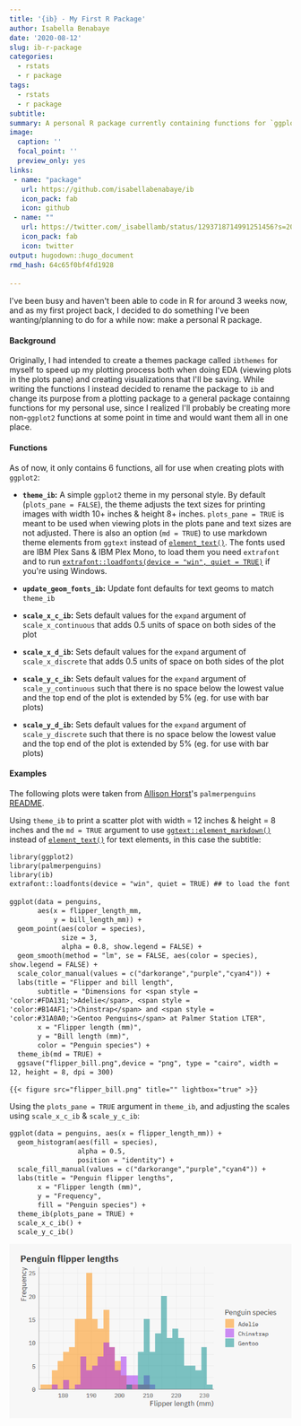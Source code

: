 ```yaml
---
title: '{ib} - My First R Package'
author: Isabella Benabaye
date: '2020-08-12'
slug: ib-r-package
categories:
  - rstats
  - r package
tags:
  - rstats
  - r package
subtitle: 
summary: A personal R package currently containing functions for `ggplot2`.
image:
  caption: ''
  focal_point: ''
  preview_only: yes
links:
 - name: "package"
   url: https://github.com/isabellabenabaye/ib
   icon_pack: fab
   icon: github
 - name: ""
   url: https://twitter.com/_isabellamb/status/1293718714991251456?s=20
   icon_pack: fab
   icon: twitter
output: hugodown::hugo_document
rmd_hash: 64c65f0bf4fd1928

---
```


I've been busy and haven't been able to code in R for around 3 weeks now, and as my first project back, I decided to do something I've been wanting/planning to do for a while now: make a personal R package.

#### Background

Originally, I had intended to create a themes package called `ibthemes` for myself to speed up my plotting process both when doing EDA (viewing plots in the plots pane) and creating visualizations that I'll be saving. While writing the functions I instead decided to rename the package to `ib` and change its purpose from a plotting package to a general package containng functions for my personal use, since I realized I'll probably be creating more non-`ggplot2` functions at some point in time and would want them all in one place.

#### Functions

As of now, it only contains 6 functions, all for use when creating plots with `ggplot2`:

-   **`theme_ib`:** A simple `ggplot2` theme in my personal style. By default (`plots_pane = FALSE`), the theme adjusts the text sizes for printing images with width 10+ inches & height 8+ inches. `plots_pane = TRUE` is meant to be used when viewing plots in the plots pane and text sizes are not adjusted. There is also an option (`md = TRUE`) to use markdown theme elements from `ggtext` instead of [`element_text()`](https://ggplot2.tidyverse.org/reference/element.html). The fonts used are IBM Plex Sans & IBM Plex Mono, to load them you need `extrafont` and to run [`extrafont::loadfonts(device = "win", quiet = TRUE)`](https://rdrr.io/pkg/extrafont/man/loadfonts.html) if you're using Windows.

-   **`update_geom_fonts_ib`:** Update font defaults for text geoms to match `theme_ib`

-   **`scale_x_c_ib`:** Sets default values for the `expand` argument of `scale_x_continuous` that adds 0.5 units of space on both sides of the plot

-   **`scale_x_d_ib`:** Sets default values for the `expand` argument of `scale_x_discrete` that adds 0.5 units of space on both sides of the plot

-   **`scale_y_c_ib`:** Sets default values for the `expand` argument of `scale_y_continuous` such that there is no space below the lowest value and the top end of the plot is extended by 5% (eg. for use with bar plots)

-   **`scale_y_d_ib`:** Sets default values for the `expand` argument of `scale_y_discrete` such that there is no space below the lowest value and the top end of the plot is extended by 5% (eg. for use with bar plots)

#### Examples

The following plots were taken from [Allison Horst](https://twitter.com/allison_horst)'s `palmerpenguins` [README](https://github.com/allisonhorst/palmerpenguins/blob/master/README.md).

Using `theme_ib` to print a scatter plot with width = 12 inches & height = 8 inches and the `md = TRUE` argument to use [`ggtext::element_markdown()`](https://rdrr.io/pkg/ggtext/man/element_markdown.html) instead of [`element_text()`](https://ggplot2.tidyverse.org/reference/element.html) for text elements, in this case the subtitle:

    library(ggplot2)
    library(palmerpenguins)
    library(ib)
    extrafont::loadfonts(device = "win", quiet = TRUE) ## to load the font

    ggplot(data = penguins,
           aes(x = flipper_length_mm,
               y = bill_length_mm)) +
      geom_point(aes(color = species),
                 size = 3,
                 alpha = 0.8, show.legend = FALSE) +
      geom_smooth(method = "lm", se = FALSE, aes(color = species), show.legend = FALSE) +
      scale_color_manual(values = c("darkorange","purple","cyan4")) +
      labs(title = "Flipper and bill length",
           subtitle = "Dimensions for <span style = 'color:#FDA131;'>Adelie</span>, <span style = 'color:#B14AF1;'>Chinstrap</span> and <span style = 'color:#31A0A0;'>Gentoo Penguins</span> at Palmer Station LTER",
           x = "Flipper length (mm)",
           y = "Bill length (mm)",
           color = "Penguin species") +
      theme_ib(md = TRUE) +
      ggsave("flipper_bill.png",device = "png", type = "cairo", width = 12, height = 8, dpi = 300)

`{{< figure src="flipper_bill.png" title="" lightbox="true" >}}`

Using the `plots_pane = TRUE` argument in `theme_ib`, and adjusting the scales using `scale_x_c_ib` & `scale_y_c_ib`:

    ggplot(data = penguins, aes(x = flipper_length_mm)) +
      geom_histogram(aes(fill = species), 
                     alpha = 0.5, 
                     position = "identity") +
      scale_fill_manual(values = c("darkorange","purple","cyan4")) +
      labs(title = "Penguin flipper lengths",
           x = "Flipper length (mm)",
           y = "Frequency",
           fill = "Penguin species") +
      theme_ib(plots_pane = TRUE) +
      scale_x_c_ib() +
      scale_y_c_ib()

<pre class='chroma'><img src="figs/flipper_hist-1.png" width="700px" style="display: block; margin: auto;" /></pre>

